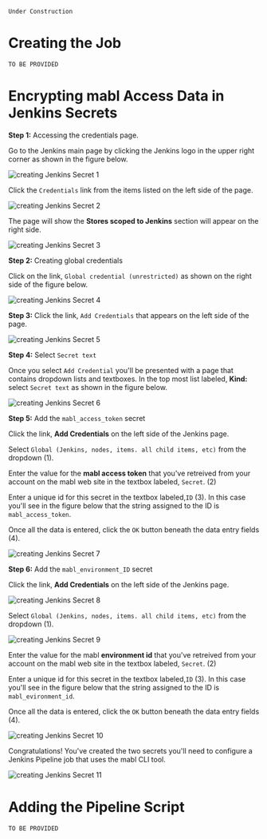 `Under Construction`



# Creating the Job

`TO BE PROVIDED`


# Encrypting mabl Access Data in Jenkins Secrets

**Step 1:** Accessing the credentials page.

Go to the Jenkins main page by clicking the Jenkins logo in the upper right corner as shown in the figure below.

![creating Jenkins Secret 1](https://github.com/reselbob/mabljenkins/blob/master/assets/step05/create-secret-01.png?raw=true)


Click the `Credentials` link from the items listed on the left side of the page.

![creating Jenkins Secret 2](https://github.com/reselbob/mabljenkins/blob/master/assets/step05/create-secret-02.png?raw=true)

 The page will show the **Stores scoped to Jenkins** section will appear on the right side.


![creating Jenkins Secret 3](https://github.com/reselbob/mabljenkins/blob/master/assets/step05/create-secret-03.png?raw=true)

**Step 2:** Creating global credentials

Click on the link, `Global credential (unrestricted)` as shown on the right side of the figure below.

![creating Jenkins Secret 4](https://github.com/reselbob/mabljenkins/blob/master/assets/step05/create-secret-04.png?raw=true)

**Step 3:** Click the link, `Add Credentials` that appears on the left side of the page.

![creating Jenkins Secret 5](https://github.com/reselbob/mabljenkins/blob/master/assets/step05/create-secret-05.png?raw=true)

**Step 4:** Select `Secret text`

Once you select `Add Credential` you'll be presented with a page that contains dropdown lists and textboxes. In the top most list labeled, **Kind:** select `Secret text` as shown in the figure below.

![creating Jenkins Secret 6](https://github.com/reselbob/mabljenkins/blob/master/assets/step05/create-secret-06.png?raw=true)

**Step 5:** Add the `mabl_access_token` secret

Click the link, **Add Credentials** on the left side of the Jenkins page.

Select `Global (Jenkins, nodes, items. all child items, etc)` from the dropdown (1).

Enter the value for the **mabl access token** that you've retreived from your account on the mabl web site in the textbox labeled, `Secret`. (2)

Enter a unique id for this secret in the textbox labeled,`ID` (3). In this case you'll see in the figure below that the string assigned to the ID is `mabl_access_token`.

Once all the data is entered, click the `OK` button beneath the data entry fields (4).

![creating Jenkins Secret 7](https://github.com/reselbob/mabljenkins/blob/master/assets/step05/create-secret-07.png?raw=true)

**Step 6:** Add the `mabl_environment_ID` secret

Click the link, **Add Credentials** on the left side of the Jenkins page.

![creating Jenkins Secret 8](https://github.com/reselbob/mabljenkins/blob/master/assets/step05/create-secret-08.png?raw=true)

Select `Global (Jenkins, nodes, items. all child items, etc)` from the dropdown (1).

![creating Jenkins Secret 9](https://github.com/reselbob/mabljenkins/blob/master/assets/step05/create-secret-09.png?raw=true)

Enter the value for the mabl **environment id** that you've retreived from your account on the mabl web site in the textbox labeled, `Secret`. (2)

Enter a unique id for this secret in the textbox labeled,`ID` (3). In this case you'll see in the figure below that the string assigned to the ID is `mabl_evironment_id`.

Once all the data is entered, click the `OK` button beneath the data entry fields (4).

![creating Jenkins Secret 10](https://github.com/reselbob/mabljenkins/blob/master/assets/step05/create-secret-10.png?raw=true)

Congratulations! You've created the two secrets you'll need to configure a Jenkins Pipeline job that uses the mabl CLI tool.

![creating Jenkins Secret 11](https://github.com/reselbob/mabljenkins/blob/master/assets/step05/create-secret-11.png?raw=true)

# Adding the Pipeline Script

`TO BE PROVIDED`

